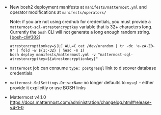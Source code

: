 * New bosh2 deployment manifests at `manifests/mattermost.yml` and operator modifications at `manifests/operators/`

    Note: if you are not using credhub for credentials, you must provide a `mattermost-sql-atrestencryptkey` variable that is 32+ characters long. Currently the `bosh` CLI will not generate a long enough random string. [[bosh-cli#302](https://github.com/cloudfoundry/bosh-cli/issues/302)]

    ```
    atrestencryptionkey=$(LC_ALL=C cat /dev/urandom | tr -dc 'a-zA-Z0-9' | fold -w ${1:-32} | head -n 1)
    bosh deploy manifests/mattermost.yml -v "mattermost-sql-atrestencryptkey=${atrestencryptionkey}"
    ```

* `mattermost` job can consume `type: postgresql` link to discover database credentials
* `mattermost.SqlSettings.DriverName` no longer defaults to `mysql` - either provide it explicitly or use BOSH links
* Mattermost v4.1.0 https://docs.mattermost.com/administration/changelog.html#release-v4-1-0
